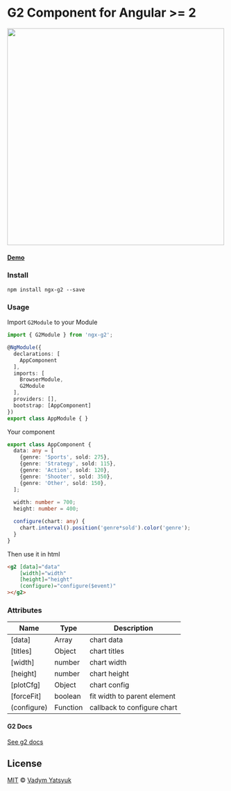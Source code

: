 # G2 Component for Angular >= 2

<img width="500" src="https://cloud.githubusercontent.com/assets/3748453/24840899/3a926fbe-1d77-11e7-910f-a9673cb754fa.png"/>

#### [Demo](https://vadimdez.github.io/ngx-g2/)

### Install

```
npm install ngx-g2 --save
```

### Usage

Import `G2Module` to your Module

```ts
import { G2Module } from 'ngx-g2';

@NgModule({
  declarations: [
    AppComponent
  ],
  imports: [
    BrowserModule,
    G2Module
  ],
  providers: [],
  bootstrap: [AppComponent]
})
export class AppModule { }
```

Your component
```ts
export class AppComponent {
  data: any = [
    {genre: 'Sports', sold: 275},
    {genre: 'Strategy', sold: 115},
    {genre: 'Action', sold: 120},
    {genre: 'Shooter', sold: 350},
    {genre: 'Other', sold: 150},
  ];
  
  width: number = 700;
  height: number = 400;

  configure(chart: any) {
    chart.interval().position('genre*sold').color('genre');
  }
}
```
Then use it in html

```html
<g2 [data]="data" 
    [width]="width"
    [height]="height"
    (configure)="configure($event)"
></g2>
```

### Attributes

| Name | Type | Description |
| --- | --- | --- |
| [data] | Array | chart data |
| [titles]| Object | chart titles |
| [width]| number | chart width |
| [height]| number | chart height |
| [plotCfg]| Object | chart config |
| [forceFit]| boolean | fit width to parent element |
| (configure)| Function | callback to configure chart |


#### G2 Docs
[See g2 docs](http://g2.alipay.com/)

## License

[MIT](https://tldrlegal.com/license/mit-license) © [Vadym Yatsyuk](https://github.com/vadimdez)

